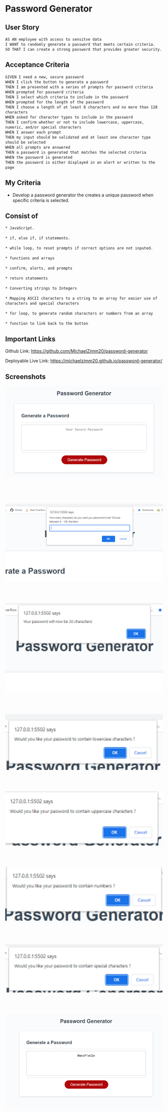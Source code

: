 # Password Generator 



## User Story 
```
AS AN employee with access to sensitve data  
I WANT to randomly generate a password that meets certain criteria.
SO THAT I can create a strong password that provides greater security.
```



## Acceptance Criteria 

```
GIVEN I need a new, secure password
WHEN I click the button to generate a password
THEN I am presented with a series of prompts for password criteria
WHEN prompted for password criteria
THEN I select which criteria to include in the password
WHEN prompted for the length of the password
THEN I choose a length of at least 8 characters and no more than 128 characters
WHEN asked for character types to include in the password
THEN I confirm whether or not to include lowercase, uppercase, numeric, and/or special characters
WHEN I answer each prompt
THEN my input should be validated and at least one character type should be selected
WHEN all prompts are answered
THEN a password is generated that matches the selected criteria
WHEN the password is generated
THEN the password is either displayed in an alert or written to the page
```



## My Criteria 

* Develop a password generator the creates a unique password when specific criteria is selected.



## Consist of 
```
* JavaScript.

* if, else if, if statements.

* while loop, to reset prompts if correct options are not inputed.

* functions and arrays 

* confirm, alerts, and prompts

* return statements 

* Converting strings to Integers 

* Mapping ASCII characters to a string to an array for easier use of characters and special characters 

* for loop, to generate random characters or numbers from an array 

* function to link back to the button 
```


## Important Links

Github Link:  https://github.com/MichaelZimm20/password-generator

Deployable Live Link: https://michaelzimm20.github.io/password-generator/




## Screenshots

![My Professional Portfolio screenshots](./Assets/images/password%20generator.png "Initial page View - Password generator") 
<br/><br/><br/><br/><br/>

![My Professional Portfolio screenshots](./assets/images/how-many-characters-prompt.png "How many Characters Prompt")
<br/><br/><br/><br/>

![My Professional Portfolio screenshots](./assets/images/user-total-characters.png "Users total password characters ") 
<br/><br/><br/><br/>

![My Professional Portfolio screenshots](./assets/images/lowercase-prompt.png "Lowercase prompt") 
<br/><br/><br/><br/>

![My Professional Portfolio screenshots](./assets/images/uppercase-prompt.png "Uppercase prompt") 
<br/><br/><br/><br/>

![My Professional Portfolio screenshots](./assets/images/numbers-prompt.png "Numeric Values prompt") 
<br/><br/><br/><br/>

![My Professional Portfolio screenshots](./assets/images/special-characters-prompt.png "Special Characters prompt") 
<br/><br/><br/><br/>

![My Professional Portfolio screenshots](./assets/images/new-password-result.png "Result from User's Selections") 
<br/><br/><br/><br/>
